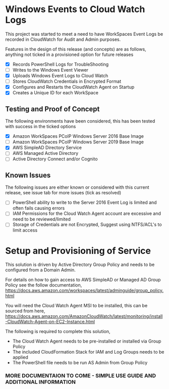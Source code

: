# Windows Events to Cloud Watch Logs
This project was started to meet a need to have WorkSpaces Event Logs be recorded in CloudWatch for Audit and Admin purposes.

Features in the design of this release (and concepts) are as follows, anything not ticked in a provisioned option for future releases
 - [x] Records PowerShell Logs for TroubleShooting
 - [ ] Writes to the Windows Event Viewer
 - [x] Uploads Windows Event Logs to Cloud Watch
 - [ ] Stores CloudWatch Credentials in Encrypted Format
 - [x] Configures and Restarts the CloudWatch Agent on Startup
 - [x] Creates a Unique ID for each WorkSpace

## Testing and Proof of Concept
The following environments have been considered, this has been tested with success in the ticked options
- [x] Amazon WorkSpaces PCoIP Windows Server 2016 Base Image
- [ ] Amazon WorkSpaces PCoIP Windows Server 2019 Base Image
- [x] AWS SimpleAD Directory Service
- [ ] AWS Managed Active Directory
- [ ] Active Directory Connect and/or Cognito

## Known Issues
The following issues are either known or considered with this current release, see issue tab for more issues (tick as resolved)
- [ ] PowerShell ability to write to the Server 2016 Event Log is limited and often fails causing errors
- [ ] IAM Permissions for the Cloud Watch Agent account are excessive and need to be reviewed/limited
- [ ] Storage of Credentials are not Encrypted, Suggest using NTFS/ACL's to limit access

# Setup and Provisioning of Service
This solution is driven by Active Directory Group Policy and needs to be configured from a Domain Admin.

For details on how to gain access to AWS SimpleAD or Managed AD Group Policy see the follow documentation,
https://docs.aws.amazon.com/workspaces/latest/adminguide/group_policy.html

You will need the Cloud Watch Agent MSI to be installed, this can be sourced from here,
https://docs.aws.amazon.com/AmazonCloudWatch/latest/monitoring/install-CloudWatch-Agent-on-EC2-Instance.html

The following is required to complete this solution,
 - The Cloud Watch Agent needs to be pre-installed or installed via Group Policy
 - The included CloudFormation Stack for IAM and Log Groups needs to be applied
 - The PowerShell file needs to be run AS Admin from Group Policy


### MORE DOCUMENTAION TO COME - SIMPLE USE GUIDE AND ADDITIONAL INFORMATION